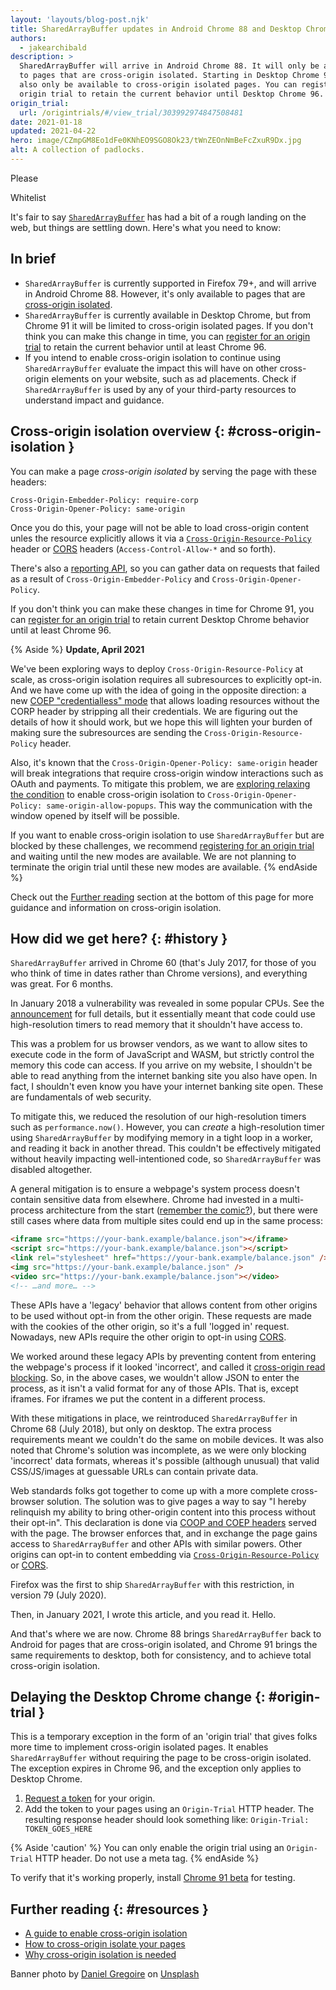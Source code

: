 ```yaml
---
layout: 'layouts/blog-post.njk'
title: SharedArrayBuffer updates in Android Chrome 88 and Desktop Chrome 91
authors:
  - jakearchibald
description: >
  SharedArrayBuffer will arrive in Android Chrome 88. It will only be available
  to pages that are cross-origin isolated. Starting in Desktop Chrome 91 it will
  also only be available to cross-origin isolated pages. You can register for an
  origin trial to retain the current behavior until Desktop Chrome 96.
origin_trial:
  url: /origintrials/#/view_trial/303992974847508481
date: 2021-01-18
updated: 2021-04-22
hero: image/CZmpGM8Eo1dFe0KNhEO9SGO8Ok23/tWnZEOnNmBeFcZxuR9Dx.jpg
alt: A collection of padlocks.
---
```


Please

Whitelist

It's fair to say [`SharedArrayBuffer`][mdn] has had a bit of a rough landing on the web, but things are settling down. Here's what you need to know:

## In brief

- `SharedArrayBuffer` is currently supported in Firefox 79+, and will arrive in Android Chrome 88. However, it's only available to pages that are [cross-origin
  isolated](#cross-origin-isolation).
- `SharedArrayBuffer` is currently available in Desktop Chrome, but from Chrome 91 it will be limited to cross-origin isolated pages. If you don't think you
  can make this change in time, you can [register for an origin trial](#origin-trial) to retain the current behavior until at least Chrome 96.
- If you intend to enable cross-origin isolation to continue using `SharedArrayBuffer` evaluate the impact this will have on other cross-origin
  elements on your website, such as ad placements. Check if `SharedArrayBuffer` is used by any of your third-party resources to understand impact and
  guidance. 


## Cross-origin isolation overview {: #cross-origin-isolation }

You can make a page _cross-origin isolated_ by serving the page with these
headers:

```http
Cross-Origin-Embedder-Policy: require-corp
Cross-Origin-Opener-Policy: same-origin
```

Once you do this, your page will not be able to load cross-origin content unles the resource explicitly allows it via a [`Cross-Origin-Resource-Policy`][corp]
header or [CORS](https://developer.mozilla.org/en-US/docs/Web/HTTP/CORS) headers
(`Access-Control-Allow-*` and so forth).

There's also a [reporting API](https://web.dev/coop-coep/#observe-issues-using-the-reporting-api), so you can gather data on requests that failed as a result of
`Cross-Origin-Embedder-Policy` and `Cross-Origin-Opener-Policy`.

If you don't think you can make these changes in time for Chrome 91, you can [register for an origin trial](#origin-trial) to retain current Desktop Chrome
behavior until at least Chrome 96.

{% Aside %}
**Update, April 2021**

We've been exploring ways to deploy `Cross-Origin-Resource-Policy` at scale, as cross-origin isolation requires all subresources to explicitly opt-in. And we
have come up with the idea of going in the opposite direction: a new [COEP "credentialless" mode](https://github.com/mikewest/credentiallessness/) that 
allows loading resources without the CORP header by stripping all their
credentials. We are figuring out the details of how it should work, but we hope
this will lighten your burden of making sure the subresources are sending the
`Cross-Origin-Resource-Policy` header.

Also, it's known that the `Cross-Origin-Opener-Policy: same-origin` header will
break integrations that require cross-origin window interactions such as OAuth
and payments. To mitigate this problem, we are [exploring relaxing the
condition](https://github.com/whatwg/html/issues/6364) to enable cross-origin
isolation to `Cross-Origin-Opener-Policy: same-origin-allow-popups`. This way
the communication with the window opened by itself will be possible.

If you want to enable cross-origin isolation to use `SharedArrayBuffer` but are
blocked by these challenges, we recommend [registering for an origin
trial](#origin-trial) and waiting until the new modes are available. We are not
planning to terminate the origin trial until these new modes are available. {%
endAside %}

Check out the [Further reading](#resources) section at the bottom of this page
for more guidance and information on cross-origin isolation.

## How did we get here? {: #history }

`SharedArrayBuffer` arrived in Chrome 60 (that's July 2017, for those of you who
think of time in dates rather than Chrome versions), and everything was great.
For 6 months.

In January 2018 a vulnerability was revealed in some popular CPUs. See the
[announcement](https://googleprojectzero.blogspot.com/2018/01/reading-privileged-memory-with-side.html)
for full details, but it essentially meant that code could use high-resolution
timers to read memory that it shouldn't have access to.

This was a problem for us browser vendors, as we want to allow sites to execute
code in the form of JavaScript and WASM, but strictly control the memory this
code can access. If you arrive on my website, I shouldn't be able to read
anything from the internet banking site you also have open. In fact, I shouldn't
even know you have your internet banking site open. These are fundamentals of
web security.

To mitigate this, we reduced the resolution of our high-resolution timers such
as `performance.now()`. However, you can _create_ a high-resolution timer using
`SharedArrayBuffer` by modifying memory in a tight loop in a worker, and reading
it back in another thread. This couldn't be effectively mitigated without
heavily impacting well-intentioned code, so `SharedArrayBuffer` was disabled
altogether.

A general mitigation is to ensure a webpage's system process doesn't contain
sensitive data from elsewhere. Chrome had invested in a multi-process
architecture from the start ([remember the
comic?](https://www.google.com/googlebooks/chrome/big_00.html)), but there were
still cases where data from multiple sites could end up in the same process:

```html
<iframe src="https://your-bank.example/balance.json"></iframe>
<script src="https://your-bank.example/balance.json"></script>
<link rel="stylesheet" href="https://your-bank.example/balance.json" />
<img src="https://your-bank.example/balance.json" />
<video src="https://your-bank.example/balance.json"></video>
<!-- …and more… -->
```

These APIs have a 'legacy' behavior that allows content from other origins to be
used without opt-in from the other origin. These requests are made with the
cookies of the other origin, so it's a full 'logged in' request. Nowadays, new
APIs require the other origin to opt-in using
[CORS](https://developer.mozilla.org/en-US/docs/Web/HTTP/CORS).

We worked around these legacy APIs by preventing content from entering the
webpage's process if it looked 'incorrect', and called it [cross-origin read
blocking](https://developers.google.com/web/updates/2018/07/site-isolation#corb).
So, in the above cases, we wouldn't allow JSON to enter the process, as it isn't
a valid format for any of those APIs. That is, except iframes. For iframes we
put the content in a different process.

With these mitigations in place, we reintroduced `SharedArrayBuffer` in Chrome
68 (July 2018), but only on desktop. The extra process requirements meant we
couldn't do the same on mobile devices. It was also noted that Chrome's solution
was incomplete, as we were only blocking 'incorrect' data formats, whereas it's
possible (although unusual) that valid CSS/JS/images at guessable URLs can
contain private data.

Web standards folks got together to come up with a more complete cross-browser
solution. The solution was to give pages a way to say "I hereby relinquish my
ability to bring other-origin content into this process without their opt-in".
This declaration is done via [COOP and COEP headers](https://web.dev/coop-coep/)
served with the page. The browser enforces that, and in exchange the page gains
access to `SharedArrayBuffer` and other APIs with similar powers. Other origins
can opt-in to content embedding via
[`Cross-Origin-Resource-Policy`](<https://developer.mozilla.org/en-US/docs/Web/HTTP/Cross-Origin_Resource_Policy_(CORP)>)
or [CORS](https://developer.mozilla.org/en-US/docs/Web/HTTP/CORS).

Firefox was the first to ship `SharedArrayBuffer` with this restriction, in
version 79 (July 2020).

Then, in January 2021, I wrote this article, and you read it. Hello.

And that's where we are now. Chrome 88 brings `SharedArrayBuffer` back to
Android for pages that are cross-origin isolated, and Chrome 91 brings the same
requirements to desktop, both for consistency, and to achieve total cross-origin
isolation.

## Delaying the Desktop Chrome change {: #origin-trial }

This is a temporary exception in the form of an 'origin trial' that gives folks
more time to implement cross-origin isolated pages. It enables
`SharedArrayBuffer` without requiring the page to be cross-origin isolated. The
exception expires in Chrome 96, and the exception only applies to Desktop
Chrome.

1. [Request a token]({{origin_trial.url}}) for your origin.
2. Add the token to your pages using an `Origin-Trial` HTTP header. The
   resulting response header should look something like: `Origin-Trial:
   TOKEN_GOES_HERE`

{% Aside 'caution' %}
You can only enable the origin trial using an `Origin-Trial` HTTP header.
Do not use a meta tag.
{% endAside %}

To verify that it's working properly, install [Chrome
91 beta](https://www.google.com/chrome/beta/) for testing.

## Further reading {: #resources }

- [A guide to enable cross-origin
  isolation](https://web.dev/cross-origin-isolation-guide)
- [How to cross-origin isolate your pages](https://web.dev/coop-coep/)
- [Why cross-origin isolation is needed](https://web.dev/why-coop-coep/)

Banner photo by <a
href="https://unsplash.com/@yeeeeeeha?utm_source=unsplash&amp;utm_medium=referral&amp;utm_content=creditCopyText">Daniel
Gregoire</a> on <a
href="https://unsplash.com/s/photos/padlocks?utm_source=unsplash&amp;utm_medium=referral&amp;utm_content=creditCopyText">Unsplash</a>

[mdn]: https://developer.mozilla.org/en-US/docs/Web/JavaScript/Reference/Global_Objects/SharedArrayBuffer
[compat]: https://developer.mozilla.org/en-US/docs/Web/JavaScript/Reference/Global_Objects/SharedArrayBuffer#browser_compatibility
[corp]: https://developer.mozilla.org/en-US/docs/Web/HTTP/Cross-Origin_Resource_Policy_(CORP)
